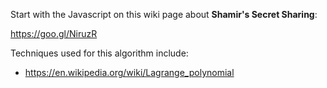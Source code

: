 
Start with the Javascript on this wiki page about **Shamir's Secret Sharing**:

https://goo.gl/NiruzR

Techniques used for this algorithm include:

* https://en.wikipedia.org/wiki/Lagrange_polynomial
